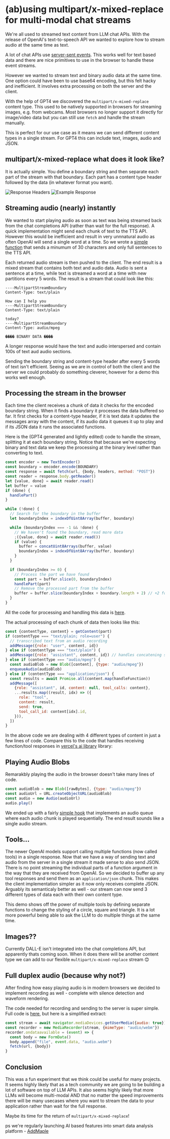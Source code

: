 # (ab)using multipart/x-mixed-replace for multi-modal chat streams

We're all used to streamed text content from LLM chat APIs. With the release of OpenAI's text-to-speech API we wanted to explore how to stream audio at the same time as text.

<!-- Demo (maybe video for now) -->

A lot of chat APIs use [server-sent events]([https://developer.mozilla.org/en-US/docs/Web/API/Server-sent_events/Using_server-sent_events). This works well for text based data and there are nice primitives to use in the browser to handle these event streams.

However we wanted to stream text and binary audio data at the same time. One option could have been to use base64 encoding, but this felt hacky and inefficient. It involves extra processing on both the server and the client.

With the help of GPT4 we discovered the `multipart/x-mixed-replace` content type. This used to be natively supported in browsers for streaming images, e.g. from webcams. Most browsers no longer support it directly for image/video data but you can still use `fetch` and handle the stream manually.

This is perfect for our use case as it means we can send different content types in a single stream. For GPT4 this can include text, images, audio and JSON.

## multipart/x-mixed-replace what does it look like?

It is actually simple. You define a boundary string and then separate each part of the stream with that boundary. Each part has a content type header followed by the data (in whatever format you want).

![Response Headers](/images/response-headers.png?raw=true)
![Example Response](/images/example-response.png?raw=true)

<!-- screenshot of what it looks like -->

## Streaming audio (nearly) instantly

We wanted to start playing audio as soon as text was being streamed back from the chat completions API (rather than wait for the full response). A quick implementation might send each chunk of text to the TTS API. However this would be inefficient and result in very unnnatural audio as often OpenAI will send a single word at a time. So we wrote a [simple function](https://github.com/hitradostava/multipart-openai/blob/main/src/server/text.js) that sends a minumum of 30 characters and only full sentences to the TTS API.

Each returned audio stream is then pushed to the client. The end result is a mixed stream that contains both text and audio data. Audio is sent a sentence at a time, while text is streamed a word at a time with new partitions every 5 words. The result is a stream that could look like this:

```HTTP
----MultipartStreamBoundary
Content-Type: text/plain

How can I help you
----MultipartStreamBoundary
Content-Type: text/plain

today?
----MultipartStreamBoundary
Content-Type: audio/mpeg

���� BINARY DATA ����
```

A longer response would have the text and audio interspersed and contain 100s of text aud audio sections.

Sending the boundary string and content-type header after every 5 words of text isn't efficient. Seeing as we are in control of both the client and the server we could probably do something cleverer, however for a demo this works well enough.

## Processing the stream in the browser

Each time the client receives a chunk of data it checks for the encoded boundary string. When it finds a boundary it processes the data buffered so far. It first checks for a content-type header, if it is text data it updates the messages array with the content, if its audio data it queues it up to play and if its JSON data it runs the associated functions.

Here is the (GPT4 generated and lightly edited) code to handle the stream, splitting it at each boundary string. Notice that because we're expecting binary and text data we keep the processing at the binary level rather than converting to text.

```javascript
const encoder = new TextEncoder()
const boundary = encoder.encode(BOUNDARY)
const response = await fetch(url, {body, headers, method: "POST"})
const reader = response.body.getReader()
let {value, done} = await reader.read()
let buffer = value
if (done) {
  handlePart()
}

while (!done) {
  // Search for the boundary in the buffer
  let boundaryIndex = indexOfUint8Array(buffer, boundary)

  while (boundaryIndex === -1 && !done) {
    // We haven't found the boundary, read more data
    ;({value, done} = await reader.read())
    if (value) {
      buffer = concatUint8Arrays(buffer, value)
      boundaryIndex = indexOfUint8Array(buffer, boundary)
    }
  }

  if (boundaryIndex >= 0) {
    // Process the part we have found
    const part = buffer.slice(0, boundaryIndex)
    handlePart(part)
    // Remove the processed part from the buffer
    buffer = buffer.slice(boundaryIndex + boundary.length + 2) // +2 for the \r\n
  }
}
```

All the code for processing and handling this data is [here](/src/hooks/useChatStream/array.js).

The actual processing of each chunk of data then looks like this:

```javascript
const {contentType, content} = getContent(part)
if (contentType === "text/plain; role=user") {
  // transcribed text from an audio recording
  addMessage({role: "user", content, id})
} else if (contentType === "text/plain") {
  addMessage({role: "assistant", content, id}) // handles concatening streamed text
} else if (contentType === "audio/mpeg") {
  const audioBlob = new Blob([content], {type: "audio/mpeg"})
  enqueueAudio(audioBlob)
} else if (contentType === "application/json") {
  const results = await Promise.all(content.map(handleFunction))
  addMessage([
    {role: "assistant", id, content: null, tool_calls: content},
    ...results.map((result, idx) => ({
      role: "tool",
      content: result,
      send: true,
      tool_call_id: content[idx].id,
    })),
  ])
}
```

In the above code we are dealing with 4 different types of content in just a few lines of code. Compare this to the code that handles receiving function/tool responses in [vercel's ai library](https://github.com/vercel/ai/blob/main/packages/core/react/use-chat.ts) library:

## Playing Audio Blobs

Remarakbly playing the audio in the browser doesn't take many lines of code.

```javascript
const audioBlob = new Blob([rawBytes], {type: "audio/mpeg"})
const audioUrl = URL.createObjectURL(audioBlob)
const audio = new Audio(audioUrl)
audio.play()
```

We ended up with a fairly [simple hook](/src/hooks/useAudioQueue.js) that implements an audio queue where each audio chunk is played sequentially. The end result sounds like a single audio stream.

## Tools...

The newer OpenAI models support calling multiple functions (now called tools) in a single response. Now that we have a way of sending text and audio from the server in a single stream it made sense to also send JSON. There is no point streaming the individual parts of a function argument in the way that they are received from OpenAI. So we decided to buffer up any tool responses and send them as an `application/json` chunk. This makes the client implementation simpler as it now only receives complete JSON. Arguably its semanticaly better as well - our stream can now send 3 different types of data each with their own content type.

This demo shows off the power of multiple tools by defining separate functions to change the styling of a circle, square and triangle. It is a lot more powerful being able to ask the LLM to do multiple things at the same time.

## Images??

Currently DALL-E isn't integrated into the chat completions API, but apparently thats coming soon. When it does there will be another content type we can add to our flexible `multipart/x-mixed-replace` stream 😊

## Full duplex audio (because why not?)

After finding how easy playing audio is in modern browsers we decided to implement recording as well - complete with silence detection and waveform rendering.

The code needed for recording and sending to the server is super simple.
Full code is [here](/src/hooks/useAudioRecorder.js), but here is a simplified extract:

```javascript
const stream = await navigator.mediaDevices.getUserMedia({audio: true})
const recorder = new MediaRecorder(stream, {mimeType: "audio/webm"})
recorder.ondataavailable = (event) => {
  const body = new FormData()
  body.append("file", event.data, "audio.webm")
  fetch(url, {body})
}
```

## Conclusion

This was a fun experiment that we think could be useful for many projects. It seems highly likely that as a tech community we are going to be building a lot of software on top of LLM APIs. It also seems highly likely that more LLMs will become multi-modal AND that no matter the speed improvements there will be many usecases where you want to stream the data to your application rather than wait for the full response.

Maybe its time for the return of `multipart/x-mixed-replace`!

ps we're regularly launching AI based features into smart data analysis platform - [AddMaple](https://addmaple.com)
